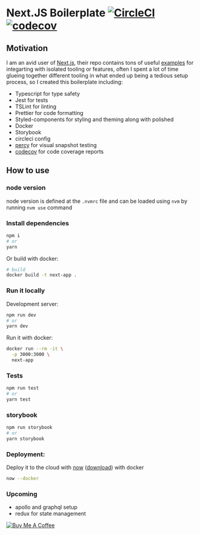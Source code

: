 # Next.JS Boilerplate [![CircleCI](https://circleci.com/gh/mrisoli/nextjs-boilerplate.svg?style=svg)](https://circleci.com/gh/mrisoli/nextjs-boilerplate) [![codecov](https://codecov.io/gh/mrisoli/nextjs-boilerplate/branch/master/graph/badge.svg)](https://codecov.io/gh/mrisoli/nextjs-boilerplate)

## Motivation

I am an avid user of [Next.js](https://github.com/zeit/next.js), their repo contains tons of useful [examples](https://github.com/zeit/next.js/tree/canary/examples) for integarting with isolated tooling or features, often I spent a lot of time glueing together different tooling in what ended up being a tedious setup process, so I created this boilerplate including:

- Typescript for type safety
- Jest for tests
- TSLint for linting
- Prettier for code formatting
- Styled-components for styling and theming along with polished
- Docker
- Storybook
- circleci config
- [percy](https://percy.io) for visual snapshot testing
- [codecov](https://codecov.io) for code coverage reports

## How to use

### node version

node version is defined at the `.nvmrc` file and can be loaded using `nvm` by running `nvm use` command

### Install dependencies

```bash
npm i
# or
yarn
```

Or build with docker:

```bash
# build
docker build -t next-app .
```

### Run it locally

Development server:

```bash
npm run dev
# or
yarn dev
```

Run it with docker:

```bash
docker run --rm -it \
  -p 3000:3000 \
  next-app
```

### Tests

```bash
npm run test
# or
yarn test
```

### storybook

```bash
npm run storybook
# or
yarn storybook
```

### Deployment:

Deploy it to the cloud with [now](https://zeit.co/now) ([download](https://zeit.co/download)) with docker

```bash
now --docker
```

### Upcoming

- apollo and graphql setup
- redux for state management

<a href="https://www.buymeacoffee.com/risoli" target="_blank"><img src="https://www.buymeacoffee.com/assets/img/custom_images/orange_img.png" alt="Buy Me A Coffee" style="height: auto !important;width: auto !important;" ></a>
